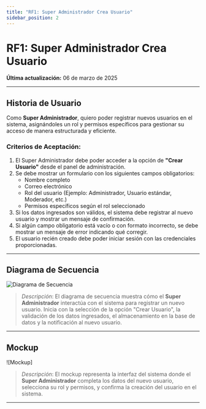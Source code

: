 ```yaml
---
title: "RF1: Super Administrador Crea Usuario"  
sidebar_position: 2
---
```


# RF1: Super Administrador Crea Usuario

**Última actualización:** 06 de marzo de 2025

---

## Historia de Usuario  

Como **Super Administrador**, quiero poder registrar nuevos usuarios en el sistema, asignándoles un rol y permisos específicos para gestionar su acceso de manera estructurada y eficiente.  

### **Criterios de Aceptación:**  

1. El Super Administrador debe poder acceder a la opción de **"Crear Usuario"** desde el panel de administración.  
2. Se debe mostrar un formulario con los siguientes campos obligatorios:  
   - Nombre completo  
   - Correo electrónico  
   - Rol del usuario (Ejemplo: Administrador, Usuario estándar, Moderador, etc.)  
   - Permisos específicos según el rol seleccionado  
3. Si los datos ingresados son válidos, el sistema debe registrar al nuevo usuario y mostrar un mensaje de confirmación.  
4. Si algún campo obligatorio está vacío o con formato incorrecto, se debe mostrar un mensaje de error indicando qué corregir.  
5. El usuario recién creado debe poder iniciar sesión con las credenciales proporcionadas.  

---

## **Diagrama de Secuencia**  

![Diagrama de Secuencia]()  

> *Descripción*: El diagrama de secuencia muestra cómo el **Super Administrador** interactúa con el sistema para registrar un nuevo usuario. Inicia con la selección de la opción "Crear Usuario", la validación de los datos ingresados, el almacenamiento en la base de datos y la notificación al nuevo usuario.  

---

## **Mockup**  

![Mockup]  

> *Descripción*: El mockup representa la interfaz del sistema donde el **Super Administrador** completa los datos del nuevo usuario, selecciona su rol y permisos, y confirma la creación del usuario en el sistema.  

---
